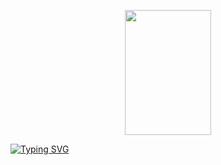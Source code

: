 <p align="center">
  <img width="138" height="200" src="https://github.com/user-attachments/assets/501a137a-09bc-4c23-a2a2-644d184c0274">
</p>
<a href="https://git.io/typing-svg"><img src="https://readme-typing-svg.herokuapp.com?font=Playfair+Display&letterSpacing=-1px&pause=1000&color=719068D0&center=true&width=435&lines=%E2%80%9CI%E2%80%A6want+to+see+things+no+one+can+see%E2%80%9D" alt="Typing SVG" /></a>
